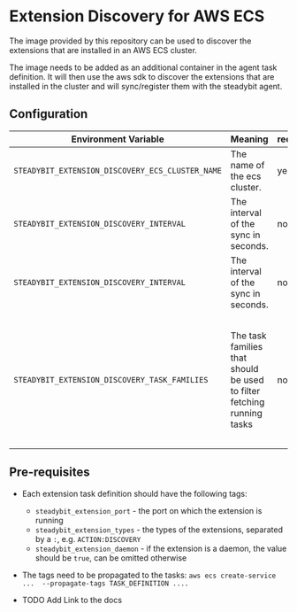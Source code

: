 # Extension Discovery for AWS ECS

The image provided by this repository can be used to discover the extensions that are installed in an AWS ECS cluster.

The image needs to be added as an additional container in the agent task definition. It will then use the aws sdk to
discover the extensions that are installed in the cluster and will sync/register them with the steadybit agent.


## Configuration

| Environment Variable                             | Meaning                                                                | required | default                                                                                                                     |
|--------------------------------------------------|------------------------------------------------------------------------|----------|-----------------------------------------------------------------------------------------------------------------------------|
| `STEADYBIT_EXTENSION_DISCOVERY_ECS_CLUSTER_NAME` | The name of the ecs cluster.                                           | yes      |                                                                                                                             |
| `STEADYBIT_EXTENSION_DISCOVERY_INTERVAL`         | The interval of the sync in seconds.                                   | no       | 30                                                                                                                          |
| `STEADYBIT_EXTENSION_DISCOVERY_INTERVAL`         | The interval of the sync in seconds.                                   | no       | 30                                                                                                                          |
| `STEADYBIT_EXTENSION_DISCOVERY_TASK_FAMILIES`    | The task families that should be used to filter fetching running tasks | no       | steadybit-extension-host,<br/>steadybit-extension-container,<br/>steadybit-extension-http,<br/>steadybit-extension-aws<br/> |


## Pre-requisites

- Each extension task definition should have the following tags:
  - `steadybit_extension_port` - the port on which the extension is running
  - `steadybit_extension_types` - the types of the extensions, separated by a `:`, e.g. `ACTION:DISCOVERY`
  - `steadybit_extension_daemon` - if the extension is a daemon, the value should be `true`, can be omitted otherwise
- The tags need to be propagated to the tasks: `aws ecs create-service ...  --propagate-tags TASK_DEFINITION ....`

- TODO Add Link to the docs